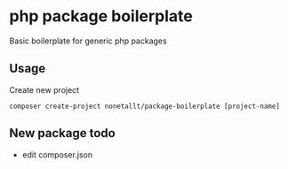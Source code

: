 # php package boilerplate

Basic boilerplate for generic php packages

## Usage

Create new project

```
composer create-project nonetallt/package-boilerplate [project-name]
```

## New package todo

* edit composer.json
